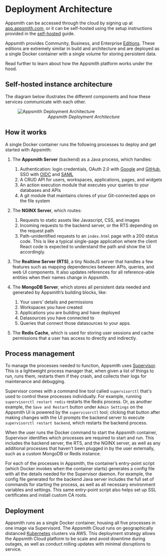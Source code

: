 # Deployment Architecture

Appsmith can be accessed through the cloud by signing up at [app.appsmith.com](https://app.appsmith.com/user/sign-up), or it can be self-hosted using the setup instructions provided in the [self-hosted](/getting-started/setup#self-hosted) guide.

Appsmith provides Community, Business, and Enterprise [Editions](https://www.appsmith.com/pricing). These editions are extremely similar in build and architecture and are deployed as a single Docker container with a single volume for storing persistent data.

Read further to learn about how the Appsmith platform works under the hood.

## Self-hosted instance architecture

The diagram below illustrates the different components and how these services communicate with each other.

<figure>
  <img src="/img/Appsmith_Deployment_Architecture.png" style= {{width:"700px", height:"auto"}} alt="Appsmith Deployment Architecture"/>
  <figcaption align = "center"><i>Appsmith Deployment Architecture</i></figcaption>
</figure>

## How it works

A single Docker container runs the following processes to deploy and get started with Appsmith:

1. The **Appsmith Server** (backend) as a Java process, which handles:
    1. Authentication: login credentials, OAuth 2.0 with [Google](/getting-started/setup/instance-configuration/authentication/google-login) and [GitHub](http://localhost:3000/getting-started/setup/instance-configuration/authentication/github-login), SSO with [OIDC](/getting-started/setup/instance-configuration/authentication/openid-connect-oidc) and [SAML](/getting-started/setup/instance-configuration/authentication/security-assertion-markup-language-saml)
    2. A CRUD API for users, workspaces, applications, pages, and widgets
    3. An action execution module that executes your queries to your databases and APIs
    4. A git module that maintains clones of your Git-connected apps on the file system

2. The **NGINX Server**, which routes:
    1. Requests to static assets like Javascript, CSS, and images
    2. Incoming requests to the backend server, or the RTS depending on the request path
    3. Path-unidentified requests to an `index.html` page with a 200 status code. This is like a typical single-page application where the client React code is expected to understand the path and show the UI accordingly.

3. The **Realtime Server (RTS)**, a tiny NodeJS server that handles a few features such as mapping dependencies between APIs, queries, and web UI components. It also updates references for all reference-able entities when their names change in Appsmith.

4. The **MongoDB Server**, which stores all persistent data needed and generated by Appsmith’s building blocks, like:
    1. Your users’ details and permissions
    2. Workspaces you have created
    3. Applications you are building and have deployed
    4. Datasources you have connected to
    5. Queries that connect those datasources to your apps.

5. The **Redis Cache**, which is used for storing user sessions and cache permissions that a user has access to directly and indirectly.

## Process management

To manage the processes needed to function, Appsmith uses [Supervisor](http://supervisord.org/). This is a lightweight process manager that, when given a list of things to run, runs them, restarts them if they crash, and collects their logs for maintenance and debugging.

Supervisor comes with a command line tool called `supervisorctl` that's used to control these processes individually. For example, running `supervisorctl restart redis` restarts the Redis process. Or, as another example, the `Save and Restart` button under `Admin Settings` on the Appsmith UI is powered by the `supervisorctl` tool; clicking that button after making changes with the UI prompts the backend server to execute `supervisorctl restart backend`, which restarts the backend process.

When the user runs the Docker command to start the Appsmith container, Supervisor identifies which processes are required to start and run. This includes the backend server, the RTS, and the NGINX server, as well as any additional processes that haven't been plugged in by the user externally, such as a custom MongoDB or Redis instance.

For each of the processes in Appsmith, the container’s entry-point script (which Docker invokes when the container starts) generates a config file with all the details needed for the Supervisor daemon. For example, the config file generated for the backend Java server includes the full set of commands for starting the process, as well as all necessary environment variables and settings. This same entry-point script also helps set up SSL certificates and install custom CA roots.

## Deployment

Appsmith runs as a single Docker container, housing all five processes in one image via Supervisord. The Appsmith Cloud runs on geographically distanced [Kubernetes](https://kubernetes.io/docs/concepts/overview/) clusters via AWS. This deployment strategy allows the Appsmith Cloud platform to be scale and avoid downtime during outages, as well as conduct rolling updates with minimal disruptions to service.
